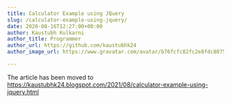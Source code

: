 ```yaml
---
title: Calculator Example using JQuery
slug: /calculator-example-using-jquery/
date: 2020-08-16T12:27:00+00:00
author: Kaustubh Kulkarni
author_title: Programmer
author_url: https://github.com/kaustubhk24
author_image_url: https://www.gravatar.com/avatar/b76fcfc82fc2e8fdc8075636f1735f61?s=200

---
```


The article has been moved to https://kaustubhk24.blogspot.com/2021/08/calculator-example-using-jquery.html

